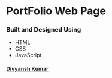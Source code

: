# PortFolio Web Page

### Built and Designed Using
- HTML
- CSS
- JavaScript

#### [Divyansh Kumar](https://www.linkedin.com/in/divyanshkumar)
